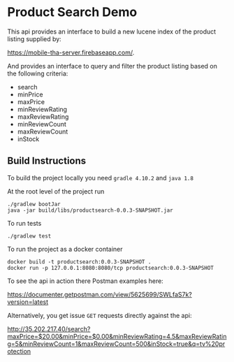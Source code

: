 # Product Search Demo
This api provides an interface to build a new lucene index of the product listing supplied by: 

https://mobile-tha-server.firebaseapp.com/.

And provides an interface to query and filter the product listing based on the following criteria: 

* search 
* minPrice 
* maxPrice 
* minReviewRating 
* maxReviewRating 
* minReviewCount 
* maxReviewCount 
* inStock


## Build Instructions

To build the project locally you need `gradle 4.10.2` and `java 1.8`

At the root level of the project run 
```
./gradlew bootJar
java -jar build/libs/productsearch-0.0.3-SNAPSHOT.jar
```

To run tests
```
./gradlew test
```

To run the project as a docker container
```
docker build -t productsearch:0.0.3-SNAPSHOT .
docker run -p 127.0.0.1:8080:8080/tcp productsearch:0.0.3-SNAPSHOT
```

To see the api in action there Postman examples here: 

https://documenter.getpostman.com/view/5625699/SWLfaS7k?version=latest

Alternatively, you get issue `GET` requests directly against the api:

http://35.202.217.40/search?maxPrice=$20.00&minPrice=$0.00&minReviewRating=4.5&maxReviewRating=5&minReviewCount=1&maxReviewCount=500&inStock=true&q=tv%20protection
